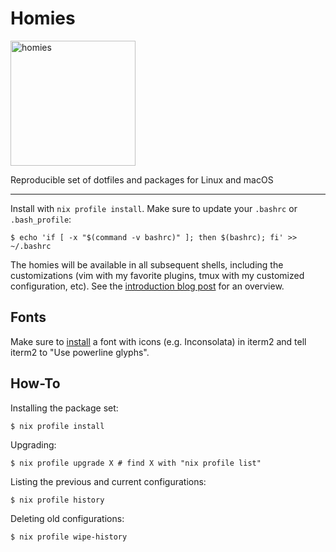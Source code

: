 # Homies

<img src="homies.png" alt="homies" style="width: 200px;"/>

Reproducible set of dotfiles and packages for Linux and macOS

---

Install with `nix profile install`. Make sure to update your `.bashrc` or `.bash_profile`:

``` shell
$ echo 'if [ -x "$(command -v bashrc)" ]; then $(bashrc); fi' >> ~/.bashrc
```

The homies will be available in all subsequent shells, including the
customizations (vim with my favorite plugins, tmux with my customized
configuration, etc). See the [introduction blog post][post] for an overview.

[post]: http://nmattia.com/posts/2018-03-21-nix-reproducible-setup-linux-macos.html

## Fonts

Make sure to [install](https://www.nerdfonts.com/font-downloads) a font with
icons (e.g. Inconsolata) in iterm2 and tell iterm2 to "Use powerline glyphs".

## How-To

Installing the package set:

``` shell
$ nix profile install
```

Upgrading:

``` shell
$ nix profile upgrade X # find X with "nix profile list"
```

Listing the previous and current configurations:

``` shell
$ nix profile history
```

Deleting old configurations:

``` shell
$ nix profile wipe-history
```
